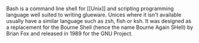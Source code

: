 Bash is a command line shell for [[Unix]] and scripting programming language well suited to writing glueware.  Unices where it isn't available usually have a similar language such as zsh, fish or ksh.  It was designed as a replacement for the Bourne Shell (hence the name Bourne Again SHell) by Brian Fox and released in 1989 for the GNU Project.